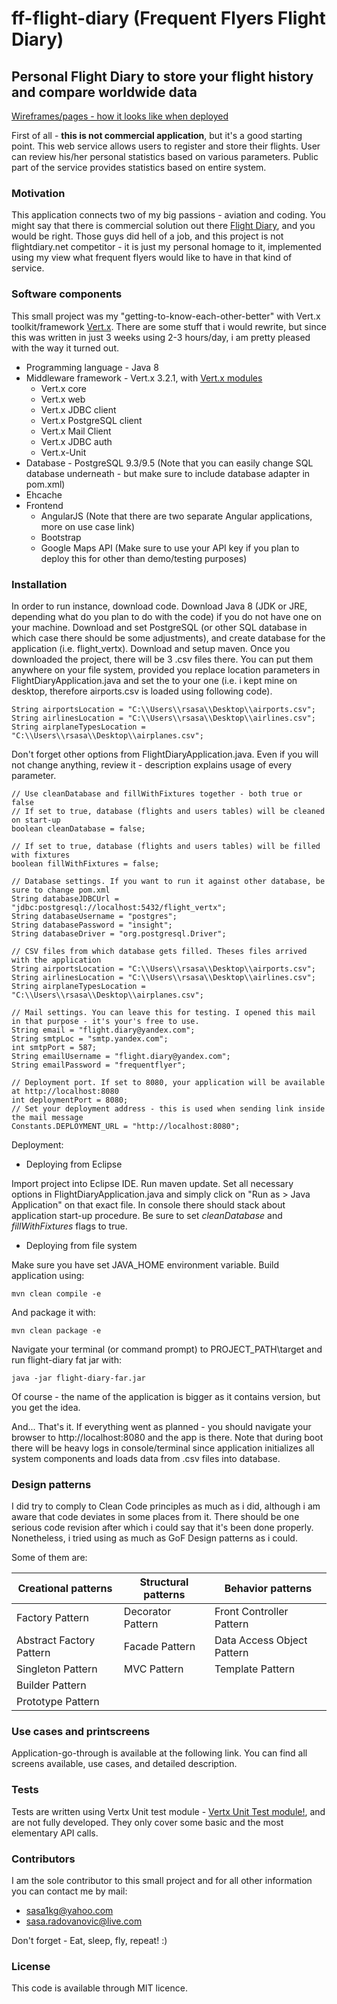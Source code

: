 # ff-flight-diary (Frequent Flyers Flight Diary)
## Personal Flight Diary to store your flight history and compare worldwide data

[Wireframes/pages - how it looks like when deployed](http://sasa-radovanovic.github.io/)

First of all - **this is not commercial application**, but it's a good starting point. This web service allows users to register and store their flights. User can review his/her personal statistics based on various parameters. Public part of the service provides statistics based on entire system.

### Motivation

This application connects two of my big passions - aviation and coding. You might say that there is commercial solution out there [Flight Diary](http://flightdiary.net/), and you would be right. Those guys did hell of a job, and this project is not flightdiary.net competitor - it is just my personal homage to it, implemented using my view what frequent flyers would like to have in that kind of service.

### Software components

This small project was my "getting-to-know-each-other-better" with Vert.x toolkit/framework [Vert.x](http://vertx.io/). There are some stuff that i would rewrite, but since this was written in just 3 weeks using 2-3 hours/day, i am pretty pleased with the way it turned out.

* Programming language - Java 8
* Middleware framework - Vert.x 3.2.1, with [Vert.x modules](http://vertx.io/docs/)  
  * Vert.x core 
  * Vert.x web
  * Vert.x JDBC client
  * Vert.x PostgreSQL client
  * Vert.x Mail Client
  * Vert.x JDBC auth
  * Vert.x-Unit
* Database - PostgreSQL 9.3/9.5 (Note that you can easily change SQL database underneath - but make sure to include database adapter in pom.xml)
* Ehcache
* Frontend
  * AngularJS (Note that there are two separate Angular applications, more on use case link)
  * Bootstrap
  * Google Maps API (Make sure to use your API key if you plan to deploy this for other than demo/testing purposes)

### Installation

In order to run instance, download code. Download Java 8 (JDK or JRE, depending what do you plan to do with the code) if you do not have one on your machine. Download and set PostgreSQL (or other SQL database in which case there should be some adjustments), and create database for the application (i.e. flight_vertx). Download and setup maven. Once you downloaded the project, there will be 3 .csv files there. You can put them anywhere on your file system, provided you replace location parameters in FlightDiaryApplication.java and set the to your one (i.e. i kept mine on desktop, therefore airports.csv is loaded using following code).

```
String airportsLocation = "C:\\Users\\rsasa\\Desktop\\airports.csv"; 
String airlinesLocation = "C:\\Users\\rsasa\\Desktop\\airlines.csv";
String airplaneTypesLocation = "C:\\Users\\rsasa\\Desktop\\airplanes.csv";
```

Don't forget other options from FlightDiaryApplication.java. Even if you will not change anything, review it - description explains usage of every parameter.
```
// Use cleanDatabase and fillWithFixtures together - both true or false
// If set to true, database (flights and users tables) will be cleaned on start-up 
boolean cleanDatabase = false;
		
// If set to true, database (flights and users tables) will be filled with fixtures
boolean fillWithFixtures = false;
		
// Database settings. If you want to run it against other database, be sure to change pom.xml
String databaseJDBCUrl = "jdbc:postgresql://localhost:5432/flight_vertx";
String databaseUsername = "postgres";
String databasePassword = "insight";
String databaseDriver = "org.postgresql.Driver";
		
// CSV files from which database gets filled. Theses files arrived with the application
String airportsLocation = "C:\\Users\\rsasa\\Desktop\\airports.csv"; 
String airlinesLocation = "C:\\Users\\rsasa\\Desktop\\airlines.csv";
String airplaneTypesLocation = "C:\\Users\\rsasa\\Desktop\\airplanes.csv";

// Mail settings. You can leave this for testing. I opened this mail in that purpose - it's your's free to use.
String email = "flight.diary@yandex.com";
String smtpLoc = "smtp.yandex.com";
int smtpPort = 587;
String emailUsername = "flight.diary@yandex.com";
String emailPassword = "frequentflyer";
		
// Deployment port. If set to 8080, your application will be available at http://localhost:8080
int deploymentPort = 8080;
// Set your deployment address - this is used when sending link inside the mail message
Constants.DEPLOYMENT_URL = "http://localhost:8080";
```
Deployment:

- Deploying from Eclipse

Import project into Eclipse IDE. Run maven update. Set all necessary options in FlightDiaryApplication.java and simply click on "Run as > Java Application" on that exact file. In console there should stack about application start-up procedure. Be sure to set *cleanDatabase* and *fillWithFixtures* flags to true.


- Deploying from file system

Make sure you have set JAVA_HOME environment variable. Build application using:

```
mvn clean compile -e
```
And package it with:
```
mvn clean package -e
```

Navigate your terminal (or command prompt) to PROJECT_PATH\target and run flight-diary fat jar with:
```
java -jar flight-diary-far.jar
```
Of course - the name of the application is bigger as it contains version, but you get the idea.

And... That's it. If everything went as planned - you should navigate your browser to http://localhost:8080 and the app is there.
Note that during boot there will be heavy logs in console/terminal since application initializes all system components and loads data from .csv files into database.

### Design patterns

I did try to comply to Clean Code principles as much as i did, although i am aware that code deviates in some places from it. There should be one serious code revision after which i could say that it's been done properly. Nonetheless, i tried using as much as GoF Design patterns as i could.

Some of them are:

Creational patterns | Structural patterns | Behavior patterns
------------ | ----------------- | -----------------
Factory Pattern | Decorator Pattern  | Front Controller Pattern
Abstract Factory Pattern | Facade Pattern | Data Access Object Pattern
Singleton Pattern | MVC Pattern | Template Pattern
Builder Pattern |  | 
Prototype Pattern |  | 

### Use cases and printscreens

Application-go-through is available at the following link. You can find all screens available, use cases, and detailed description.

### Tests

Tests are written using Vertx Unit test module - [Vertx Unit Test module!](http://vertx.io/docs/vertx-unit/java/), and are not fully developed. They only cover some basic and the most elementary API calls. 

### Contributors

I am the sole contributor to this small project and for all other information you can contact me by mail:
- sasa1kg@yahoo.com
- sasa.radovanovic@live.com

Don't forget - Eat, sleep, fly, repeat! :)

### License

This code is available through MIT licence. 

